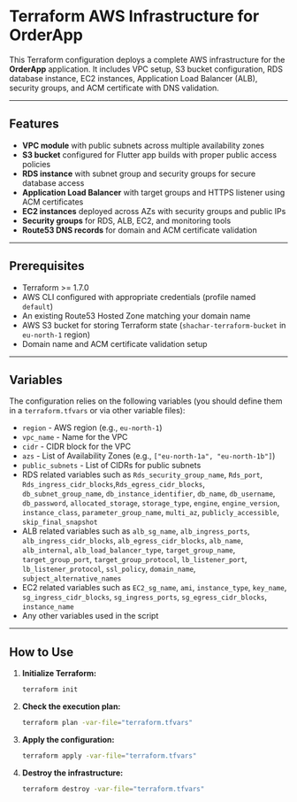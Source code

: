 # Terraform AWS Infrastructure for OrderApp

This Terraform configuration deploys a complete AWS infrastructure for the **OrderApp** application. It includes VPC setup, S3 bucket configuration, RDS database instance, EC2 instances, Application Load Balancer (ALB), security groups, and ACM certificate with DNS validation.

---

## Features

- **VPC module** with public subnets across multiple availability zones
- **S3 bucket** configured for Flutter app builds with proper public access policies
- **RDS instance** with subnet group and security groups for secure database access
- **Application Load Balancer** with target groups and HTTPS listener using ACM certificates
- **EC2 instances** deployed across AZs with security groups and public IPs
- **Security groups** for RDS, ALB, EC2, and monitoring tools
- **Route53 DNS records** for domain and ACM certificate validation

---

## Prerequisites

- Terraform >= 1.7.0
- AWS CLI configured with appropriate credentials (profile named `default`)
- An existing Route53 Hosted Zone matching your domain name
- AWS S3 bucket for storing Terraform state (`shachar-terraform-bucket` in `eu-north-1` region)
- Domain name and ACM certificate validation setup

---

## Variables

The configuration relies on the following variables (you should define them in a `terraform.tfvars` or via other variable files):

- `region` - AWS region (e.g., `eu-north-1`)
- `vpc_name` - Name for the VPC
- `cidr` - CIDR block for the VPC
- `azs` - List of Availability Zones (e.g., `["eu-north-1a", "eu-north-1b"]`)
- `public_subnets` - List of CIDRs for public subnets
- RDS related variables such as  `Rds_security_group_name`, `Rds_port`, `Rds_ingress_cidr_blocks`,`Rds_egress_cidr_blocks`, `db_subnet_group_name`, `db_instance_identifier`, `db_name`, `db_username`, `db_password`, `allocated_storage`, `storage_type`, `engine`, `engine_version`, `instance_class`, `parameter_group_name`, `multi_az`, `publicly_accessible`, `skip_final_snapshot`
- ALB related variables such as `alb_sg_name`, `alb_ingress_ports`, `alb_ingress_cidr_blocks`, `alb_egress_cidr_blocks`, `alb_name`, `alb_internal`, `alb_load_balancer_type`, `target_group_name`, `target_group_port`, `target_group_protocol`, `lb_listener_port`, `lb_listener_protocol`, `ssl_policy`, `domain_name`, `subject_alternative_names`
- EC2 related variables such as `EC2_sg_name`, `ami`, `instance_type`, `key_name`, `sg_ingress_cidr_blocks`, `sg_ingress_ports`, `sg_egress_cidr_blocks`, `instance_name`
- Any other variables used in the script

---

## How to Use

1. **Initialize Terraform:**

   ```bash
   terraform init

2. **Check the execution plan:**

   ```bash
   terraform plan -var-file="terraform.tfvars"

2. **Apply the configuration:**

   ```bash
   terraform apply -var-file="terraform.tfvars"


2. **Destroy the infrastructure:**

   ```bash
   terraform destroy -var-file="terraform.tfvars"

